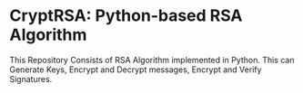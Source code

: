 # CryptRSA: Python-based RSA Algorithm
This Repository Consists of RSA Algorithm implemented in Python.
This can Generate Keys, Encrypt and Decrypt messages, Encrypt and Verify Signatures.
